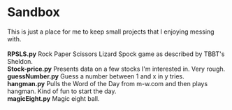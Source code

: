 # Sandbox <br>
This is just a place for me to keep small projects that I enjoying messing with.<br>
<br>
<b>RPSLS.py</b>	Rock Paper Scissors Lizard Spock game as described by TBBT's Sheldon.<br>
<b>Stock-price.py</b>	Presents data on a few stocks I'm interested in.  Very rough.<br>
<b>guessNumber.py</b> Guess a number between 1 and x in y tries.<br>
<b>hangman.py</b>  Pulls the Word of the Day from m-w.com and then plays hangman.  Kind of fun to start the day.<br>
<b>magicEight.py</b> Magic eight ball.<br>
